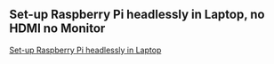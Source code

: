 ## Set-up Raspberry Pi headlessly in Laptop, no HDMI no Monitor
[Set-up Raspberry Pi headlessly in Laptop](https://www.codementor.io/innat_2k14/set-up-raspberry-pi-headlessly-in-laptop-no-hdmi-no-monitor-wohz4xalo)
